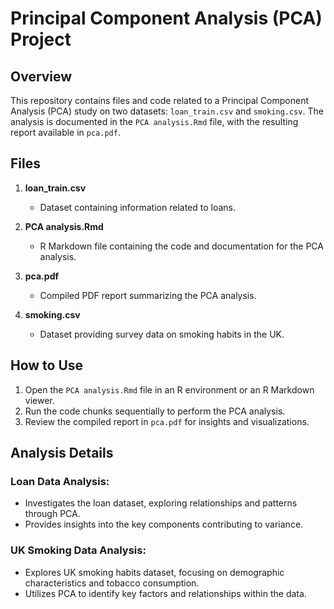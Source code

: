 # Principal Component Analysis (PCA) Project

## Overview

This repository contains files and code related to a Principal Component Analysis (PCA) study on two datasets: `loan_train.csv` and `smoking.csv`. The analysis is documented in the `PCA analysis.Rmd` file, with the resulting report available in `pca.pdf`.

## Files

1. **loan_train.csv**
   - Dataset containing information related to loans.

2. **PCA analysis.Rmd**
   - R Markdown file containing the code and documentation for the PCA analysis.

3. **pca.pdf**
   - Compiled PDF report summarizing the PCA analysis.

4. **smoking.csv**
   - Dataset providing survey data on smoking habits in the UK.

## How to Use

1. Open the `PCA analysis.Rmd` file in an R environment or an R Markdown viewer.
2. Run the code chunks sequentially to perform the PCA analysis.
3. Review the compiled report in `pca.pdf` for insights and visualizations.

## Analysis Details

### Loan Data Analysis:

- Investigates the loan dataset, exploring relationships and patterns through PCA.
- Provides insights into the key components contributing to variance.

### UK Smoking Data Analysis:

- Explores UK smoking habits dataset, focusing on demographic characteristics and tobacco consumption.
- Utilizes PCA to identify key factors and relationships within the data.



